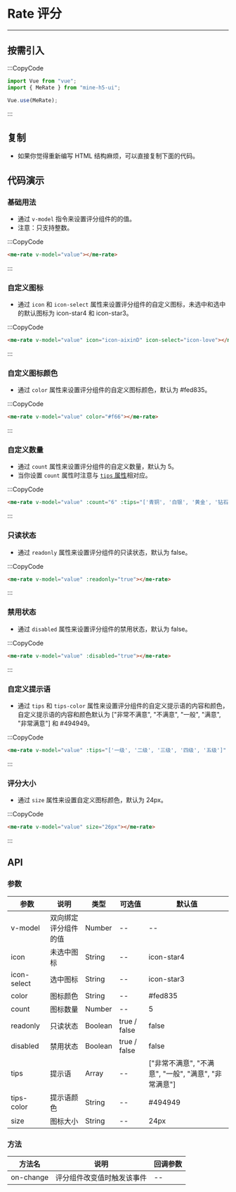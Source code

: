 # Rate 评分

---

## 按需引入

:::CopyCode

```JavaScript
import Vue from "vue";
import { MeRate } from "mine-h5-ui";

Vue.use(MeRate);
```

:::

## 复制

- 如果你觉得重新编写 HTML 结构麻烦，可以直接复制下面的代码。

## 代码演示

### 基础用法

- 通过 `v-model` 指令来设置评分组件的的值。
- 注意：只支持整数。

:::CopyCode

```HTML
<me-rate v-model="value"></me-rate>
```

:::

### 自定义图标

- 通过 `icon` 和 `icon-select` 属性来设置评分组件的自定义图标，未选中和选中的默认图标为 icon-star4 和 icon-star3。

:::CopyCode

```HTML
<me-rate v-model="value" icon="icon-aixinD" icon-select="icon-love"></me-rate>
```

:::

### 自定义图标颜色

- 通过 `color` 属性来设置评分组件的自定义图标颜色，默认为 #fed835。

:::CopyCode

```HTML
<me-rate v-model="value" color="#f66"></me-rate>
```

:::

### 自定义数量

- 通过 `count` 属性来设置评分组件的自定义数量，默认为 5。
- 当你设置 `count` 属性时注意与 [`tips` 属性](#tips)相对应。

:::CopyCode

```HTML
<me-rate v-model="value" :count="6" :tips="['青铜', '白银', '黄金', '钻石', '王者', '无敌']"></me-rate>
```

:::

### 只读状态

- 通过 `readonly` 属性来设置评分组件的只读状态，默认为 false。

:::CopyCode

```HTML
<me-rate v-model="value" :readonly="true"></me-rate>
```

:::

### 禁用状态

- 通过 `disabled` 属性来设置评分组件的禁用状态，默认为 false。

:::CopyCode

```HTML
<me-rate v-model="value" :disabled="true"></me-rate>
```

:::

<h3 id="tips">自定义提示语</h3>

- 通过 `tips` 和 `tips-color` 属性来设置评分组件的自定义提示语的内容和颜色，自定义提示语的内容和颜色默认为 ["非常不满意", "不满意", "一般", "满意", "非常满意"] 和 #494949。

:::CopyCode

```HTML
<me-rate v-model="value" :tips="['一级', '二级', '三级', '四级', '五级']" tips-color="#f60"></me-rate>
```

:::

### 评分大小

- 通过 `size` 属性来设置自定义图标颜色，默认为 24px。

:::CopyCode

```HTML
<me-rate v-model="value" size="26px"></me-rate>
```

:::

## API

### 参数

| 参数        | 说明                 | 类型    | 可选值       | 默认值                                               |
| ----------- | -------------------- | ------- | ------------ | ---------------------------------------------------- |
| v-model     | 双向绑定评分组件的值 | Number  | --           | --                                                   |
| icon        | 未选中图标           | String  | --           | icon-star4                                           |
| icon-select | 选中图标             | String  | --           | icon-star3                                           |
| color       | 图标颜色             | String  | --           | #fed835                                              |
| count       | 图标数量             | Number  | --           | 5                                                    |
| readonly    | 只读状态             | Boolean | true / false | false                                                |
| disabled    | 禁用状态             | Boolean | true / false | false                                                |
| tips        | 提示语               | Array   | --           | ["非常不满意", "不满意", "一般", "满意", "非常满意"] |
| tips-color  | 提示语颜色           | String  | --           | #494949                                              |
| size        | 图标大小             | String  | --           | 24px                                                 |

### 方法

| 方法名    | 说明                       | 回调参数 |
| --------- | -------------------------- | -------- |
| on-change | 评分组件改变值时触发该事件 | --       |
